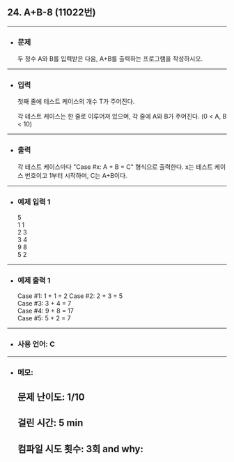## 24. A+B-8 (11022번)

---

- ### 문제
  
  두 정수 A와 B를 입력받은 다음, A+B를 출력하는 프로그램을 작성하시오.

---


- ### 입력

  첫째 줄에 테스트 케이스의 개수 T가 주어진다.

  각 테스트 케이스는 한 줄로 이루어져 있으며, 각 줄에 A와 B가 주어진다. (0 < A, B < 10)

---

- ### 출력

  각 테스트 케이스마다 "Case #x: A + B = C" 형식으로 출력한다. x는 테스트 케이스 번호이고 1부터 시작하며, C는 A+B이다.

---
 
- ### 예제 입력 1 

  5  
  1 1  
  2 3  
  3 4  
  9 8  
  5 2

---

- ### 예제 출력 1 

  Case #1: 1 + 1 = 2 
  Case #2: 2 + 3 = 5  
  Case #3: 3 + 4 = 7  
  Case #4: 9 + 8 = 17  
  Case #5: 5 + 2 = 7
  
---

- ### 사용 언어: C

---

- ### 메모:

  ## 문제 난이도: 1/10
  ## 걸린 시간: 5 min
  ## 컴파일 시도 횟수: 3회 and why:
   
  
